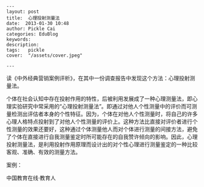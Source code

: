 
    ---
    layout: post  
    title:  心理投射测量法  
    date:  2013-01-30 10:48  
    author: Pickle Cai  
    categories: EduBlog  
    keywords: 
    description:   
    tags:	pickle   
    cover:  "/assets/cover.jpeg"  

    ---  
    
读《中外经典营销案例评析》，在其中一份调查报告中发现这个方法：心理投射测量法。

个体在社会认知中存在投射作用的特性，后被利用发展成了一种心理测量法，即心理实验研究中常采用的“心理投射测量法”。即通过对他人个性测量中的评价而可测量检测出评估者本身的个性特征。因为，个体在对他人个性测量时，将自己的许多心理人格特点投射到了对他人个性测量的评价上。这种方法比直接对评价者进行个性测量的效果还要好，这种通过个体测量他人而对个体进行测量的间接方法，避免了个体在直接进行自我测量鉴定时所可能存在的自我赞许倾向的影响。因此，心理投射测量法，是利用投射作用原理而设计出的对个性心理进行测量鉴定的一种比较客观、准确、有效的测量方法。

案例：

		 



		    
 中国教育在线·教育人

